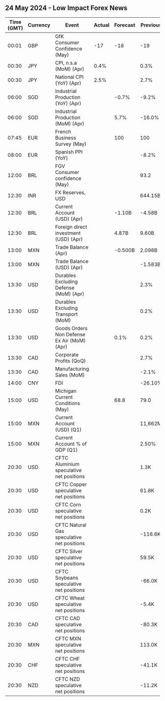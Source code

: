 ## 24 May 2024 - Low Impact Forex News

| Time (GMT) | Currency | Event | Actual | Forecast | Previous |
|------|----------|-------|--------|----------|----------|
| 00:01 | GBP | GfK Consumer Confidence (May) | -17 | -18 | -19 |
| 00:30 | JPY | CPI, n.s.a (MoM) (Apr) | 0.4% |  | 0.3% |
| 00:30 | JPY | National CPI (YoY) (Apr) | 2.5% |  | 2.7% |
| 06:00 | SGD | Industrial Production (YoY) (Apr) |  | -0.7% | -9.2% |
| 06:00 | SGD | Industrial Production (MoM) (Apr) |  | 5.7% | -16.0% |
| 07:45 | EUR | French Business Survey (May) |  | 100 | 100 |
| 08:00 | EUR | Spanish PPI (YoY) |  |  | -8.2% |
| 12:00 | BRL | FGV Consumer confidence (May) |  |  | 93.2 |
| 12:30 | INR | FX Reserves, USD |  |  | 644.15B |
| 12:30 | BRL | Current Account (USD) (Apr) |  | -1.10B | -4.58B |
| 12:30 | BRL | Foreign direct investment (USD) (Apr) |  | 4.87B | 9.60B |
| 13:00 | MXN | Trade Balance (Apr) |  | -0.500B | 2.098B |
| 13:00 | MXN | Trade Balance (USD) (Apr) |  |  | -1.583B |
| 13:30 | USD | Durables Excluding Defense (MoM) (Apr) |  |  | 2.3% |
| 13:30 | USD | Durables Excluding Transport (MoM) |  |  | 0.2% |
| 13:30 | USD | Goods Orders Non Defense Ex Air (MoM) (Apr) |  | 0.1% | 0.2% |
| 13:30 | CAD | Corporate Profits (QoQ) |  |  | 2.7% |
| 13:30 | CAD | Manufacturing Sales (MoM) |  |  | -2.1% |
| 14:00 | CNY | FDI |  |  | -26.10% |
| 15:00 | USD | Michigan Current Conditions (May) |  | 68.8 | 79.0 |
| 15:00 | MXN | Current Account (USD) (Q1) |  |  | 11,662M |
| 15:00 | MXN | Current Account % of GDP (Q1) |  |  | 2.50% |
| 20:30 | USD | CFTC Aluminium speculative net positions |  |  | 1.3K |
| 20:30 | USD | CFTC Copper speculative net positions |  |  | 61.8K |
| 20:30 | USD | CFTC Corn speculative net positions |  |  | 0.2K |
| 20:30 | USD | CFTC Natural Gas speculative net positions |  |  | -116.6K |
| 20:30 | USD | CFTC Silver speculative net positions |  |  | 59.5K |
| 20:30 | USD | CFTC Soybeans speculative net positions |  |  | -66.0K |
| 20:30 | USD | CFTC Wheat speculative net positions |  |  | -5.4K |
| 20:30 | CAD | CFTC CAD speculative net positions |  |  | -80.3K |
| 20:30 | MXN | CFTC MXN speculative net positions |  |  | 113.0K |
| 20:30 | CHF | CFTC CHF speculative net positions |  |  | -41.1K |
| 20:30 | NZD | CFTC NZD speculative net positions |  |  | -11.2K |
